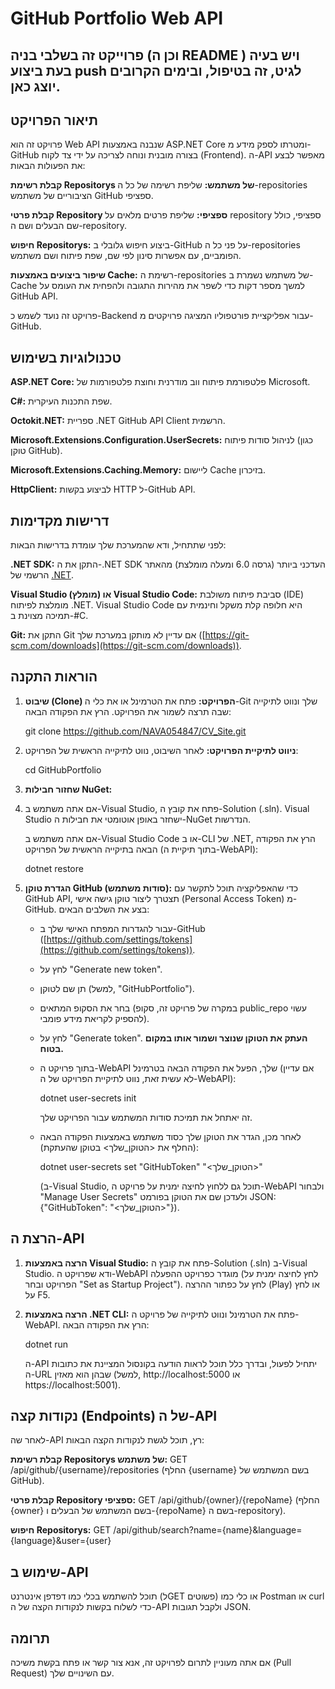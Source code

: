 
# GitHub Portfolio Web API


## **פרוייקט זה בשלבי בניה  (וכן ה README ) ויש בעיה בעת ביצוע push לגיט, זה בטיפול, ובימים הקרובים יוצג כאן.**


## תיאור הפרויקט

פרויקט זה הוא Web API שנבנה באמצעות ASP.NET Core ומטרתו לספק מידע מ-GitHub בצורה מובנית ונוחה לצריכה על ידי צד לקוח (Frontend). ה-API מאפשר לבצע את הפעולות הבאות:

**קבלת רשימת Repositorys של משתמש:** שליפת רשימה של כל ה-repositories הציבוריים של משתמש GitHub ספציפי.

**קבלת פרטי Repository ספציפי:** שליפת פרטים מלאים על repository ספציפי, כולל שם הבעלים ושם ה-repository.

**חיפוש Repositorys:** ביצוע חיפוש גלובלי ב-GitHub על פני כל ה-repositories הפומביים, עם אפשרות סינון לפי שם, שפת פיתוח ושם משתמש.

**שיפור ביצועים באמצעות Cache:** רשימת ה-repositories של משתמש נשמרת ב-Cache למשך מספר דקות כדי לשפר את מהירות התגובה ולהפחית את העומס על GitHub API.

פרויקט זה נועד לשמש כ-Backend עבור אפליקציית פורטפוליו המציגה פרויקטים מ-GitHub.

## טכנולוגיות בשימוש

**ASP.NET Core:** פלטפורמת פיתוח ווב מודרנית וחוצת פלטפורמות של Microsoft.

**C#:** שפת התכנות העיקרית.

**Octokit.NET:** ספריית .NET GitHub API Client הרשמית.

**Microsoft.Extensions.Configuration.UserSecrets:** לניהול סודות פיתוח (כגון טוקן GitHub).

**Microsoft.Extensions.Caching.Memory:** ליישום Cache בזיכרון.

**HttpClient:** לביצוע בקשות HTTP ל-GitHub API.

## דרישות מקדימות

לפני שתתחיל, ודא שהמערכת שלך עומדת בדרישות הבאות:

**.NET SDK:** התקן את ה-.NET SDK העדכני ביותר (גרסה 6.0 ומעלה מומלצת) מהאתר הרשמי של [.NET](https://dotnet.microsoft.com/download).

**Visual Studio (מומלץ) או Visual Studio Code:** סביבת פיתוח משולבת (IDE) מומלצת לפיתוח .NET. Visual Studio Code היא חלופה קלת משקל וחינמית עם תמיכה מצוינת ב-#C.

**Git:** התקן את Git אם עדיין לא מותקן במערכת שלך ([https://git-scm.com/downloads](https://git-scm.com/downloads)).

## הוראות התקנה

1.  **שיבוט (Clone) הפרויקט:**
    פתח את הטרמינל או את כלי ה-Git שלך ונווט לתיקייה שבה תרצה לשמור את הפרויקט. הרץ את הפקודה הבאה:

   

    git clone https://github.com/NAVA054847/CV_Site.git
   

 

2.  **ניווט לתיקיית הפרויקט:**
    לאחר השיבוט, נווט לתיקייה הראשית של הפרויקט:

   

    cd GitHubPortfolio
   

3.  **שחזור חבילות NuGet:**
4.  
    אם אתה משתמש ב-Visual Studio, פתח את קובץ ה-Solution (.sln). Visual Studio ישחזר באופן אוטומטי את חבילות ה-NuGet הנדרשות.
    
    אם אתה משתמש ב-Visual Studio Code או ב-CLI של .NET, הרץ את הפקודה הבאה בתיקייה הראשית של הפרויקט (בתוך תיקיית ה-WebAPI):

   

    dotnet restore
   

5.  **הגדרת טוקן GitHub (סודות משתמש):**
    כדי שהאפליקציה תוכל לתקשר עם GitHub API, תצטרך ליצור טוקן גישה אישי (Personal Access Token) מ-GitHub. בצע את השלבים הבאים:
    
    * עבור להגדרות המפתח האישי שלך ב-GitHub ([https://github.com/settings/tokens](https://github.com/settings/tokens)).
      
    * לחץ על "Generate new token".
      
    * תן שם לטוקן (למשל, "GitHubPortfolio").
      
    * בחר את הסקופ המתאים (במקרה של פרויקט זה, סקופ public_repo עשוי להספיק לקריאת מידע פומבי).
      
    * לחץ על "Generate token". **העתק את הטוקן שנוצר ושמור אותו במקום בטוח.**
   
    * בתוך פרויקט ה-WebAPI שלך, הפעל את הפקודה הבאה בטרמינל (אם עדיין לא עשית זאת, נווט לתיקיית הפרויקט של ה-WebAPI):

       

        dotnet user-secrets init
       

        זה יאתחל את תמיכת סודות המשתמש עבור הפרויקט שלך.

    * לאחר מכן, הגדר את הטוקן שלך כסוד משתמש באמצעות הפקודה הבאה (החלף את <הטוקן_שלך> בטוקן שהעתקת):

       

        dotnet user-secrets set "GitHubToken" "<הטוקן_שלך>"
       

        (ב-Visual Studio, תוכל גם ללחוץ לחיצה ימנית על פרויקט ה-WebAPI ולבחור "Manage User Secrets" ולעדכן שם את הטוקן בפורמט JSON: {"GitHubToken": "<הטוקן_שלך>"}).

## הרצת ה-API

1.  **הרצה באמצעות Visual Studio:**
    פתח את קובץ ה-Solution (.sln) ב-Visual Studio. ודא שפרויקט ה-WebAPI מוגדר כפרויקט ההפעלה (לחץ לחיצה ימנית על הפרויקט ובחר "Set as Startup Project"). לחץ על כפתור ההרצה (Play) או לחץ על F5.

2.  **הרצה באמצעות .NET CLI:**
    פתח את הטרמינל ונווט לתיקייה של פרויקט ה-WebAPI. הרץ את הפקודה הבאה:

   

    dotnet run
   

    ה-API יתחיל לפעול, ובדרך כלל תוכל לראות הודעה בקונסול המציינת את כתובות ה-URL שבהן הוא מאזין (למשל, http://localhost:5000 או https://localhost:5001).

## נקודות קצה (Endpoints) של ה-API

לאחר שה-API רץ, תוכל לגשת לנקודות הקצה הבאות:

**קבלת רשימת Repositorys של משתמש:**
    GET /api/github/{username}/repositories
    (החלף {username} בשם המשתמש של GitHub).

**קבלת פרטי Repository ספציפי:**
    GET /api/github/{owner}/{repoName}
    (החלף {owner} בשם המשתמש של הבעלים ו-{repoName} בשם ה-repository).

**חיפוש Repositorys:**
    GET /api/github/search?name={name}&language={language}&user={user}

## שימוש ב-API

תוכל להשתמש בכלי כמו דפדפן אינטרנט (לGET פשוטים) או כלי כמו Postman או curl כדי לשלוח בקשות לנקודות הקצה של ה-API ולקבל תגובות JSON.

## תרומה

אם אתה מעוניין לתרום לפרויקט זה, אנא צור קשר או פתח בקשת משיכה (Pull Request) עם השינויים שלך.




